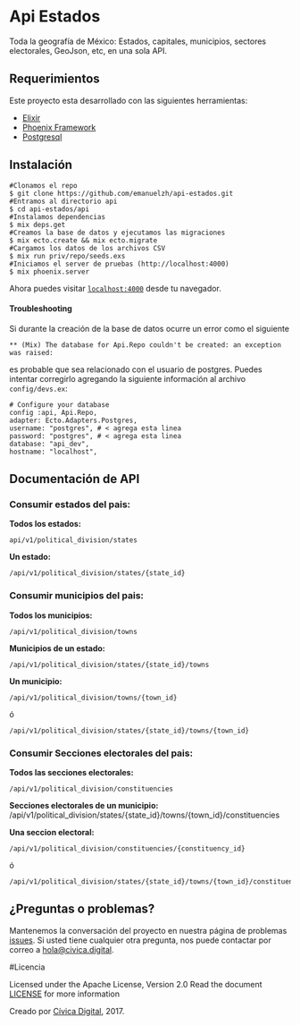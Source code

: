 # Api Estados

Toda la geografía de México: Estados, capitales, municipios, sectores electorales, GeoJson, etc, en una sola API.


## Requerimientos
Este proyecto esta desarrollado con las siguientes herramientas:

* [Elixir](http://elixir-lang.org/install.html)
* [Phoenix Framework](http://www.phoenixframework.org/docs/installation)
* [Postgresql](https://www.postgresql.org/docs/9.6/static/index.html)

## Instalación
```
#Clonamos el repo
$ git clone https://github.com/emanuelzh/api-estados.git
#Entramos al directorio api
$ cd api-estados/api
#Instalamos dependencias
$ mix deps.get
#Creamos la base de datos y ejecutamos las migraciones
$ mix ecto.create && mix ecto.migrate
#Cargamos los datos de los archivos CSV
$ mix run priv/repo/seeds.exs
#Iniciamos el server de pruebas (http://localhost:4000)
$ mix phoenix.server
```
Ahora puedes visitar [`localhost:4000`](http://localhost:4000) desde tu navegador.

#### Troubleshooting
Si durante la creación de la base de datos ocurre un error como el siguiente
```
** (Mix) The database for Api.Repo couldn't be created: an exception was raised:
```
es probable que sea relacionado con el usuario de postgres. Puedes intentar corregirlo agregando la siguiente información al archivo `config/devs.ex`:

```
# Configure your database
config :api, Api.Repo,
adapter: Ecto.Adapters.Postgres,
username: "postgres", # < agrega esta linea
password: "postgres", # < agrega esta linea
database: "api_dev",
hostname: "localhost",
```


## Documentación de API

### Consumir estados del pais:
	
**Todos los estados:** 

	api/v1/political_division/states
   
**Un estado:** 

	/api/v1/political_division/states/{state_id}
	
### Consumir municipios del pais:

**Todos los municipios:** 
	
	/api/v1/political_division/towns
		
**Municipios de un estado:** 

	/api/v1/political_division/states/{state_id}/towns
		
**Un municipio:** 
	
	/api/v1/political_division/towns/{town_id}
ó 
	
	/api/v1/political_division/states/{state_id}/towns/{town_id}
		
		
### Consumir Secciones electorales del pais:

**Todos las secciones electorales:** 
	
	/api/v1/political_division/constituencies
		
**Secciones electorales de un municipio:** 
	/api/v1/political_division/states/{state_id}/towns/{town_id}/constituencies
		
**Una seccion electoral:** 
	
	/api/v1/political_division/constituencies/{constituency_id}
ó 
	
	/api/v1/political_division/states/{state_id}/towns/{town_id}/constituencies/{constituency_id}
	

## ¿Preguntas o problemas? 

Mantenemos la conversación del proyecto en nuestra página de problemas [issues](https://github.com/civica-digital/api-estados/issues). Si usted tiene cualquier otra pregunta, nos puede contactar por correo a <hola@civica.digital>.


#Licencia

Licensed under the Apache License, Version 2.0 Read the document [LICENSE](http://www.apache.org/licenses/LICENSE-2.0) for more information

Creado por [Cívica Digital](http://www.civica.digital), 2017.
